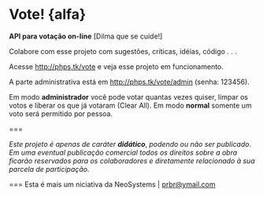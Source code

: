 Vote! {alfa}
====

**API para votação on-line** [Dilma que se cuide!]

Colabore com esse projeto com sugestões, críticas, idéias, código . . .

Acesse http://phps.tk/vote e veja esse projeto em funcionamento.

A parte administrativa está em http://phps.tk/vote/admin (senha: 123456).

Em modo **administrador** você pode votar quantas vezes quiser, limpar os votos e liberar os que já votaram (Clear All). Em modo **normal** somente um voto será permitido por pessoa.

===

*Este projeto é apenas de caráter* ***didático***, *podendo ou não ser publicado*.
*Em uma eventual publicação comercial todos os direitos sobre a obra ficarão reservados para os colaboradores e diretamente relacionado à sua parcela de participação.*


===
Esta é mais um niciativa da NeoSystems | prbr@ymail.com
